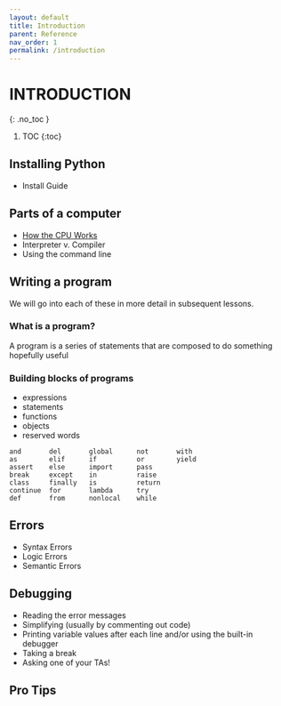 ```yaml
---
layout: default
title: Introduction
parent: Reference
nav_order: 1
permalink: /introduction
---
```


# INTRODUCTION
{: .no_toc }

1. TOC
{:toc}

## Installing Python
* Install Guide

## Parts of a computer
* [How the CPU Works](http://www.it4nextgen.com/what-is-a-cpu-central-processing-unit/)
* Interpreter v. Compiler
* Using the command line

## Writing a program
We will go into each of these in more detail in subsequent lessons.

### What is a program?
A program is a series of statements that are composed to do something hopefully useful

### Building blocks of programs
* expressions
* statements
* functions
* objects
* reserved words

```
and       del       global      not       with
as        elif      if          or        yield
assert    else      import      pass
break     except    in          raise
class     finally   is          return
continue  for       lambda      try
def       from      nonlocal    while    
```

## Errors
* Syntax Errors
* Logic Errors
* Semantic Errors

## Debugging
* Reading the error messages
* Simplifying (usually by commenting out code)
* Printing variable values after each line and/or using the built-in debugger
* Taking a break
* Asking one of your TAs!

## Pro Tips
